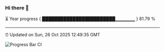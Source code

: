 ### Hi there 👋

⏳ Year progress { ████████████████████████▁▁▁▁▁▁ } 81.79 %

---

⏰ Updated on Sun, 26 Oct 2025 12:49:35 GMT

![Progress Bar CI](https://github.com/DhruviPatel157/GitHub-Actions-Demo/workflows/Progress%20Bar%20CI/badge.svg)
